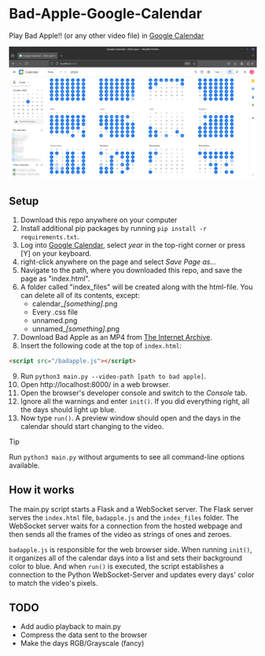 # Bad-Apple-Google-Calendar

Play Bad Apple!! (or any other video file) in [Google Calendar](https://calendar.google.com/)

![Bad Apple in the Google Calendar](docs/badapple.png)

## Setup

1. Download this repo anywhere on your computer
2. Install additional pip packages by running `pip install -r requirements.txt`.
3. Log into [Google Calendar](https://calendar.google.com/), select *year* in the top-right corner or press [Y] on your keyboard.
4. right-click anywhere on the page and select *Save Page as...*
5. Navigate to the path, where you downloaded this repo, and save the page as "index.html".
6. A folder called "index_files" will be created along with the html-file. You can delete all of its contents, except:
    - calendar_*[something]*.png
    - Every .css file
    - unnamed.png
    - unnamed_*[something]*.png
9. Download Bad Apple as an MP4 from [The Internet Archive](https://archive.org/details/TouhouBadApple).
10. Insert the following code at the top of `index.html`:
```html
<script src="/badapple.js"></script>
```
9. Run `python3 main.py --video-path [path to bad apple]`.
10. Open http://localhost:8000/ in a web browser.
11. Open the browser's developer console and switch to the *Console* tab.
12. Ignore all the warnings and enter `init()`. If you did everything right, all the days should light up blue.
13. Now type `run()`. A preview window should open and the days in the calendar should start changing to the video.

> [!TIP]
> Run `python3 main.py` without arguments to see all command-line options available.

## How it works

The main.py script starts a Flask and a WebSocket server. The Flask server serves the `index.html` file, `badapple.js` and the `index_files` folder.
The WebSocket server waits for a connection from the hosted webpage and then sends all the frames of the video as strings of ones and zeroes.

`badapple.js` is responsible for the web browser side.
When running `init()`, it organizes all of the calendar days into a list and sets their background color to blue.
And when `run()` is executed, the script establishes a connection to the Python WebSocket-Server and updates every days' color to match the video's pixels.

## TODO
- Add audio playback to main.py
- Compress the data sent to the browser
- Make the days RGB/Grayscale (fancy)

